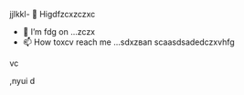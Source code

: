 jjlkkl- 👋 Higdfzcxzczxc
- 🌱 I’m fdg on ...zczx
- 📫 How toxcv reach me ...sdxzвап
scaasdsadedczxvhfg
<!---hgfgdf
makarovaoolha/makarovaoolha is a ✨ special ✨ repository because its `REAzvbwDME.md` (this file) appears on your GitHvzxcub profile.asc
You can click csssthe Preview link to take a look at your changes.asdasdazxcs
--->vc
,nyui
d
